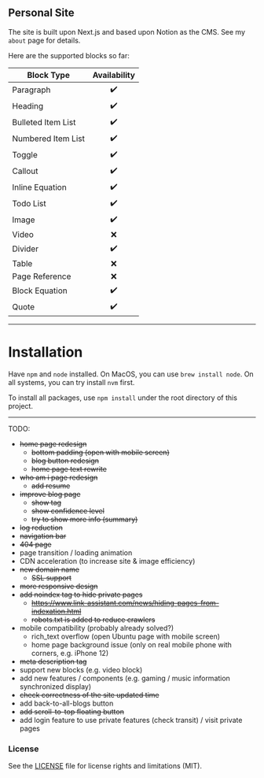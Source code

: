 ## Personal Site

The site is built upon Next.js and based upon Notion as the CMS. See my `about` page for details.

Here are the supported blocks so far:

| Block Type         | Availability |
|--------------------|:-----------:|
| Paragraph          |     ✔️      |
| Heading            |     ✔️      |
| Bulleted Item List |     ✔️      |
| Numbered Item List |     ✔️      |
| Toggle             |     ✔️      |
| Callout            |     ✔️      |
| Inline Equation    |     ✔️      |
| Todo List          |     ✔️      |
| Image              |     ✔️      |
| Video              |      ❌      |
| Divider            |     ✔️      |
| Table              |      ❌      |
| Page Reference     |      ❌      |
| Block Equation     |     ✔️      |
| Quote              |     ✔️      |

---
# Installation

Have `npm` and `node` installed.
On MacOS, you can use `brew install node`.
On all systems, you can try install `nvm` first.

To install all packages, use `npm install` under the root directory of this project.

---
TODO:
* ~~home page redesign~~
  * ~~bottom padding (open with mobile screen)~~
  * ~~blog button redesign~~
  * ~~home page text rewrite~~
* ~~who am i page redesign~~
  * ~~add resume~~
* ~~improve blog page~~
  * ~~show tag~~
  * ~~show confidence level~~
  * ~~try to show more info (summary)~~
* ~~log reduction~~
* ~~navigation bar~~
* ~~404 page~~
* page transition / loading animation
* CDN acceleration (to increase site & image efficiency)
* ~~new domain name~~
  * ~~SSL support~~
* ~~more responsive design~~
* ~~add noindex tag to hide private pages~~
  * ~~https://www.link-assistant.com/news/hiding-pages-from-indexation.html~~
  * ~~robots.txt is added to reduce crawlers~~
* mobile compatibility (probably already solved?)
  * rich_text overflow (open Ubuntu page with mobile screen)
  * home page background issue (only on real mobile phone with corners, e.g. iPhone 12)
* ~~meta description tag~~
* support new blocks (e.g. video block)
* add new features / components (e.g. gaming / music information synchronized display)
* ~~check correctness of the site updated time~~
* add back-to-all-blogs button
* ~~add scroll-to-top floating button~~
* add login feature to use private features (check transit) / visit private pages

### License
See the [LICENSE](LICENSE.md) file for license rights and limitations (MIT).